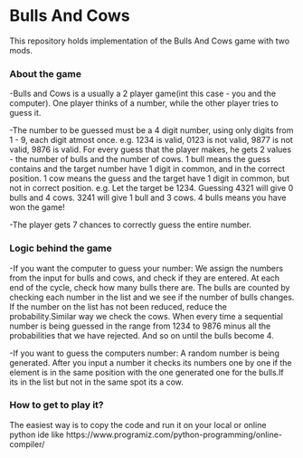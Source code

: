 <h1>Bulls And Cows</h1>

This repository holds implementation of the Bulls And Cows game with two mods.

<h3>About the game</h3>

-Bulls and Cows is a usually a 2 player game(int this case - you and the computer). One player thinks of a number, while the other player tries to guess it.

-The number to be guessed must be a 4 digit number, using only digits from 1 - 9, each digit atmost once. e.g. 1234 is valid, 0123 is not valid, 9877 is not valid, 9876 is valid.
For every guess that the player makes, he gets 2 values - the number of bulls and the number of cows. 1 bull means the guess contains and the target number have 1 digit in common, and in the correct position. 1 cow means the guess and the target have 1 digit in common, but not in correct position. e.g. Let the target be 1234. Guessing 4321 will give 0 bulls and 4 cows. 3241 will give 1 bull and 3 cows. 4 bulls means you have won the game!

-The player gets 7 chances to correctly guess the entire number.

<h3>Logic behind the game</h3>
-If you want the computer to guess your number: We assign the numbers from the input for bulls and cows, and check if they are entered. At each end of the cycle, check how many bulls there are. The bulls are counted by checking each number in the list and we see if the number of bulls changes. If the number on the list has not been reduced, reduce the probability.Similar way we check the cows. When every time a sequential number is being guessed in the range from 1234 to 9876 minus all the probabilities that we have rejected. And so on until the bulls become 4.

-If you want to guess the computers number: A random number is being generated. After you input a number it checks its numbers one by one if the element is in the same position with the one generated one for the bulls.If its in the list but not in the same spot its a cow.


<h3>How to get to play it?</h3>
The easiest way is to copy the code and run it on your local or online python ide like https://www.programiz.com/python-programming/online-compiler/

